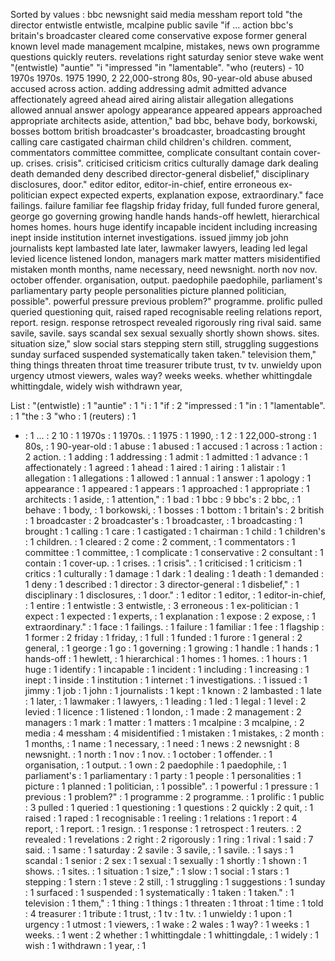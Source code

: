 Sorted by values :
bbc newsnight said media messham report told "the director entwistle entwistle, mcalpine public savile "if ... action bbc's britain's broadcaster cleared come conservative expose former general known level made management mcalpine, mistakes, news own programme questions quickly reuters. revelations right saturday senior steve wake went "(entwistle) "auntie" "i "impressed "in "lamentable". "who (reuters) - 10 1970s 1970s. 1975 1990, 2 22,000-strong 80s, 90-year-old abuse abused accused across action. adding addressing admit admitted advance affectionately agreed ahead aired airing alistair allegation allegations allowed annual answer apology appearance appeared appears approached appropriate architects aside, attention," bad bbc, behave body, borkowski, bosses bottom british broadcaster's broadcaster, broadcasting brought calling care castigated chairman child children's children. comment, commentators committee committee, complicate consultant contain cover-up. crises. crisis". criticised criticism critics culturally damage dark dealing death demanded deny described director-general disbelief," disciplinary disclosures, door." editor editor, editor-in-chief, entire erroneous ex-politician expect expected experts, explanation expose, extraordinary." face failings. failure familiar fee flagship friday friday, full funded furore general, george go governing growing handle hands hands-off hewlett, hierarchical homes homes. hours huge identify incapable incident including increasing inept inside institution internet investigations. issued jimmy job john journalists kept lambasted late later, lawmaker lawyers, leading led legal levied licence listened london, managers mark matter matters misidentified mistaken month months, name necessary, need newsnight. north nov nov. october offender. organisation, output. paedophile paedophile, parliament's parliamentary party people personalities picture planned politician, possible". powerful pressure previous problem?" programme. prolific pulled queried questioning quit, raised raped recognisable reeling relations report, report. resign. response retrospect revealed rigorously ring rival said. same savile, savile. says scandal sex sexual sexually shortly shown shows. sites. situation size," slow social stars stepping stern still, struggling suggestions sunday surfaced suspended systematically taken taken." television them," thing things threaten throat time treasurer tribute trust, tv tv. unwieldy upon urgency utmost viewers, wales way? weeks weeks. whether whittingdale whittingdale, widely wish withdrawn year, 

List :
"(entwistle) : 1
"auntie" : 1
"i : 1
"if : 2
"impressed : 1
"in : 1
"lamentable". : 1
"the : 3
"who : 1
(reuters) : 1
- : 1
... : 2
10 : 1
1970s : 1
1970s. : 1
1975 : 1
1990, : 1
2 : 1
22,000-strong : 1
80s, : 1
90-year-old : 1
abuse : 1
abused : 1
accused : 1
across : 1
action : 2
action. : 1
adding : 1
addressing : 1
admit : 1
admitted : 1
advance : 1
affectionately : 1
agreed : 1
ahead : 1
aired : 1
airing : 1
alistair : 1
allegation : 1
allegations : 1
allowed : 1
annual : 1
answer : 1
apology : 1
appearance : 1
appeared : 1
appears : 1
approached : 1
appropriate : 1
architects : 1
aside, : 1
attention," : 1
bad : 1
bbc : 9
bbc's : 2
bbc, : 1
behave : 1
body, : 1
borkowski, : 1
bosses : 1
bottom : 1
britain's : 2
british : 1
broadcaster : 2
broadcaster's : 1
broadcaster, : 1
broadcasting : 1
brought : 1
calling : 1
care : 1
castigated : 1
chairman : 1
child : 1
children's : 1
children. : 1
cleared : 2
come : 2
comment, : 1
commentators : 1
committee : 1
committee, : 1
complicate : 1
conservative : 2
consultant : 1
contain : 1
cover-up. : 1
crises. : 1
crisis". : 1
criticised : 1
criticism : 1
critics : 1
culturally : 1
damage : 1
dark : 1
dealing : 1
death : 1
demanded : 1
deny : 1
described : 1
director : 3
director-general : 1
disbelief," : 1
disciplinary : 1
disclosures, : 1
door." : 1
editor : 1
editor, : 1
editor-in-chief, : 1
entire : 1
entwistle : 3
entwistle, : 3
erroneous : 1
ex-politician : 1
expect : 1
expected : 1
experts, : 1
explanation : 1
expose : 2
expose, : 1
extraordinary." : 1
face : 1
failings. : 1
failure : 1
familiar : 1
fee : 1
flagship : 1
former : 2
friday : 1
friday, : 1
full : 1
funded : 1
furore : 1
general : 2
general, : 1
george : 1
go : 1
governing : 1
growing : 1
handle : 1
hands : 1
hands-off : 1
hewlett, : 1
hierarchical : 1
homes : 1
homes. : 1
hours : 1
huge : 1
identify : 1
incapable : 1
incident : 1
including : 1
increasing : 1
inept : 1
inside : 1
institution : 1
internet : 1
investigations. : 1
issued : 1
jimmy : 1
job : 1
john : 1
journalists : 1
kept : 1
known : 2
lambasted : 1
late : 1
later, : 1
lawmaker : 1
lawyers, : 1
leading : 1
led : 1
legal : 1
level : 2
levied : 1
licence : 1
listened : 1
london, : 1
made : 2
management : 2
managers : 1
mark : 1
matter : 1
matters : 1
mcalpine : 3
mcalpine, : 2
media : 4
messham : 4
misidentified : 1
mistaken : 1
mistakes, : 2
month : 1
months, : 1
name : 1
necessary, : 1
need : 1
news : 2
newsnight : 8
newsnight. : 1
north : 1
nov : 1
nov. : 1
october : 1
offender. : 1
organisation, : 1
output. : 1
own : 2
paedophile : 1
paedophile, : 1
parliament's : 1
parliamentary : 1
party : 1
people : 1
personalities : 1
picture : 1
planned : 1
politician, : 1
possible". : 1
powerful : 1
pressure : 1
previous : 1
problem?" : 1
programme : 2
programme. : 1
prolific : 1
public : 3
pulled : 1
queried : 1
questioning : 1
questions : 2
quickly : 2
quit, : 1
raised : 1
raped : 1
recognisable : 1
reeling : 1
relations : 1
report : 4
report, : 1
report. : 1
resign. : 1
response : 1
retrospect : 1
reuters. : 2
revealed : 1
revelations : 2
right : 2
rigorously : 1
ring : 1
rival : 1
said : 7
said. : 1
same : 1
saturday : 2
savile : 3
savile, : 1
savile. : 1
says : 1
scandal : 1
senior : 2
sex : 1
sexual : 1
sexually : 1
shortly : 1
shown : 1
shows. : 1
sites. : 1
situation : 1
size," : 1
slow : 1
social : 1
stars : 1
stepping : 1
stern : 1
steve : 2
still, : 1
struggling : 1
suggestions : 1
sunday : 1
surfaced : 1
suspended : 1
systematically : 1
taken : 1
taken." : 1
television : 1
them," : 1
thing : 1
things : 1
threaten : 1
throat : 1
time : 1
told : 4
treasurer : 1
tribute : 1
trust, : 1
tv : 1
tv. : 1
unwieldy : 1
upon : 1
urgency : 1
utmost : 1
viewers, : 1
wake : 2
wales : 1
way? : 1
weeks : 1
weeks. : 1
went : 2
whether : 1
whittingdale : 1
whittingdale, : 1
widely : 1
wish : 1
withdrawn : 1
year, : 1
